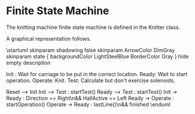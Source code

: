 # Finite State Machine

The knitting machine finite state machine is defined in the Knitter class.

A graphical representation follows.

\startuml
skinparam shadowing false
skinparam ArrowColor DimGray
skinparam state {
  backgroundColor LightSteelBlue
  BorderColor Gray
}
hide empty description

Init : Wait for carriage to be put in the correct location.
Ready: Wait to start operation.
Operate: Knit.
Test: Calculate but don't exercise solenoids.

Reset --> Init
Init --> Test : startTest()
Ready --> Test : startTest()
Init -> Ready : Direction == Right\n&& HallActive == Left
Ready -> Operate : startOperation()
Operate -> Ready : lastLine()\n&& finished
\enduml
